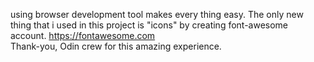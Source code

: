 using browser development tool makes every thing easy.
The only new thing that i used in this project is "icons" by creating font-awesome account.
https://fontawesome.com  
Thank-you, Odin crew for this amazing experience.
